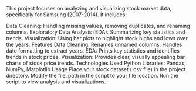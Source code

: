 
This project focuses on analyzing and visualizing stock market data, specifically for Samsung (2007-2014). It includes:

Data Cleaning: Handling missing values, removing duplicates, and renaming columns.
Exploratory Data Analysis (EDA): Summarizing key statistics and trends.
Visualization: Using bar plots to highlight stock highs and lows over the years.
Features
Data Cleaning:
Renames unnamed columns.
Handles date formatting to extract years.
EDA:
Prints key statistics and identifies trends in stock prices.
Visualization:
Provides clear, visually appealing bar charts of stock price trends.
Technologies Used
Python
Libraries: Pandas, NumPy, Matplotlib
Usage
Place your stock dataset (.csv file) in the project directory.
Modify the file_path in the script to your file location.
Run the script to view analysis and visualizations.

